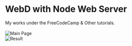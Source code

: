 # WebD with Node Web Server
My works under the FreeCodeCamp &amp; Other tutorials.
<br />
<br />
![Main Page](https://github.com/gitNavV/WebD/blob/master/Screenshot%20from%202018-08-10%2000-52-20.png)
<br />
![Result](https://github.com/gitNavV/WebD/blob/master/Screenshot%20from%202018-08-10%2000-52-24.png)
